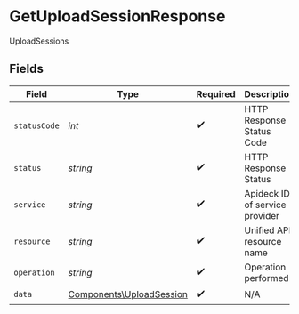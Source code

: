 # GetUploadSessionResponse

UploadSessions


## Fields

| Field                                                                | Type                                                                 | Required                                                             | Description                                                          | Example                                                              |
| -------------------------------------------------------------------- | -------------------------------------------------------------------- | -------------------------------------------------------------------- | -------------------------------------------------------------------- | -------------------------------------------------------------------- |
| `statusCode`                                                         | *int*                                                                | :heavy_check_mark:                                                   | HTTP Response Status Code                                            | 200                                                                  |
| `status`                                                             | *string*                                                             | :heavy_check_mark:                                                   | HTTP Response Status                                                 | OK                                                                   |
| `service`                                                            | *string*                                                             | :heavy_check_mark:                                                   | Apideck ID of service provider                                       | dropbox                                                              |
| `resource`                                                           | *string*                                                             | :heavy_check_mark:                                                   | Unified API resource name                                            | UploadSessions                                                       |
| `operation`                                                          | *string*                                                             | :heavy_check_mark:                                                   | Operation performed                                                  | one                                                                  |
| `data`                                                               | [Components\UploadSession](../../Models/Components/UploadSession.md) | :heavy_check_mark:                                                   | N/A                                                                  |                                                                      |